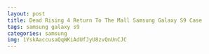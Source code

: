 ```yaml
---
layout: post
title: Dead Rising 4 Return To The Mall Samsung Galaxy S9 Case
tags: samsung galaxy s9
categories: samsung
img: 1YskAaccusaQqWKiAdUfJyU8zvQnUnCJC
---
```

